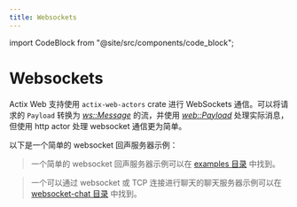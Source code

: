 ```yaml
---
title: Websockets
---
```


import CodeBlock from "@site/src/components/code_block";

# Websockets

Actix Web 支持使用 `actix-web-actors` crate 进行 WebSockets 通信。可以将请求的 `Payload` 转换为 [_ws::Message_][message] 的流，并使用 [_web::Payload_][payload] 处理实际消息，但使用 http actor 处理 websocket 通信更为简单。

以下是一个简单的 websocket 回声服务器示例：

<CodeBlock example="websockets" file="main.rs" section="websockets" />

> 一个简单的 websocket 回声服务器示例可以在 [examples 目录][examples] 中找到。

> 一个可以通过 websocket 或 TCP 连接进行聊天的聊天服务器示例可以在 [websocket-chat 目录][chat] 中找到。

[message]: https://docs.rs/actix-web-actors/2/actix_web_actors/ws/enum.Message.html
[payload]: https://docs.rs/actix-web/4/actix_web/web/struct.Payload.html
[examples]: https://github.com/actix/examples/tree/master/websockets
[chat]: https://github.com/actix/examples/tree/master/websockets/chat
